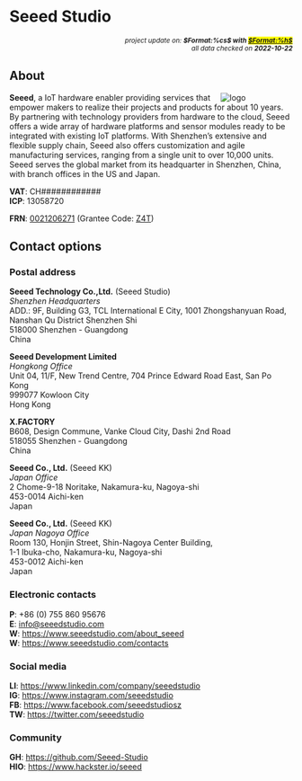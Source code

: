 # Seeed Studio

<div style="display:flex;justify-content:right;">
<small><em>project update on: <strong>$Format:%cs$ with <mark><a href="https://github.com/tiacsys/bridle-electronic/commits/$Format:%h$" title="$Format:%B$" target="_blank">$Format:%h$</a></mark></strong></em></small>
</div>
<div style="display:flex;justify-content:right;">
<small><em>all data checked on <strong>2022-10-22</strong></em></small>
</div>

## About

<span style="width:128px;float:right;">![logo]</span>

[logo]: electronic/.logos/seeed.png "Seeed Studio"

**Seeed**, a IoT hardware enabler providing services that empower makers to
realize their projects and products for about 10 years. By partnering with
technology providers from hardware to the cloud, Seeed offers a wide array
of hardware platforms and sensor modules ready to be integrated with existing
IoT platforms. With Shenzhen’s extensive and flexible supply chain, Seeed also
offers customization and agile manufacturing services, ranging from a single
unit to over 10,000 units. Seeed serves the global market from its headquarter
in Shenzhen, China, with branch offices in the US and Japan.

**VAT**: CH############<br/>
**ICP**: 13058720

**FRN**: [0021206271](https://apps.fcc.gov/cores/searchDetail.do?frn=0021206271)
         (Grantee Code: [Z4T](https://fccid.io/Z4T))

## Contact options

### Postal address

**Seeed Technology Co.,Ltd.** (Seeed Studio)<br/>
*Shenzhen Headquarters*<br/>
ADD.: 9F, Building G3, TCL International E City,
1001 Zhongshanyuan Road, Nanshan Qu District Shenzhen Shi<br/>
518000 Shenzhen - Guangdong<br/>
China

**Seeed Development Limited**<br/>
*Hongkong Office*<br/>
Unit 04, 11/F, New Trend Centre,
704 Prince Edward Road East, San Po Kong<br/>
999077 Kowloon City<br/>
Hong Kong

**X.FACTORY**<br/>
B608, Design Commune, Vanke Cloud City,
Dashi 2nd Road<br/>
518055 Shenzhen - Guangdong<br/>
China

**Seeed Co., Ltd.** (Seeed KK)<br/>
*Japan Office*<br/>
2 Chome-9-18 Noritake, Nakamura-ku, Nagoya-shi<br/>
453-0014 Aichi-ken<br/>
Japan

**Seeed Co., Ltd.** (Seeed KK)<br/>
*Japan Nagoya Office*<br/>
Room 130, Honjin Street, Shin-Nagoya Center Building,<br/>
1-1 Ibuka-cho, Nakamura-ku, Nagoya-shi<br/>
453-0012 Aichi-ken<br/>
Japan

### Electronic contacts

**P**: +86 (0) 755 860 95676<br/>
**E**: info@seeedstudio.com<br/>
**W**: https://www.seeedstudio.com/about_seeed<br/>
**W**: https://www.seeedstudio.com/contacts

### Social media

**LI**: https://www.linkedin.com/company/seeedstudio<br/>
**IG**: https://www.instagram.com/seeedstudio<br/>
**FB**: https://www.facebook.com/seeedstudiosz<br/>
**TW**: https://twitter.com/seeedstudio<br/>

### Community

**GH**: https://github.com/Seeed-Studio<br/>
**HIO**: https://www.hackster.io/seeed
